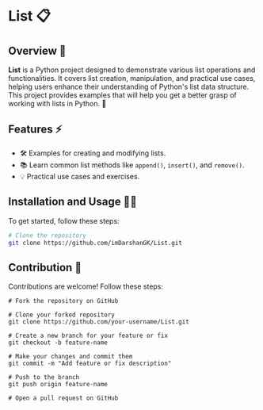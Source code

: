 # List 📋

## Overview 📝

**List** is a Python project designed to demonstrate various list operations and functionalities. It covers list creation, manipulation, and practical use cases, helping users enhance their understanding of Python's list data structure. This project provides examples that will help you get a better grasp of working with lists in Python. 🐍

## Features ⚡

- 🛠 Examples for creating and modifying lists.
- 📚 Learn common list methods like `append()`, `insert()`, and `remove()`.
- 💡 Practical use cases and exercises.

## Installation and Usage 🏃‍♂️

To get started, follow these steps:

```bash
# Clone the repository
git clone https://github.com/imDarshanGK/List.git

```
## Contribution 🤝
Contributions are welcome! Follow these steps:

```
# Fork the repository on GitHub

# Clone your forked repository
git clone https://github.com/your-username/List.git

# Create a new branch for your feature or fix
git checkout -b feature-name

# Make your changes and commit them
git commit -m "Add feature or fix description"

# Push to the branch
git push origin feature-name

# Open a pull request on GitHub

```
